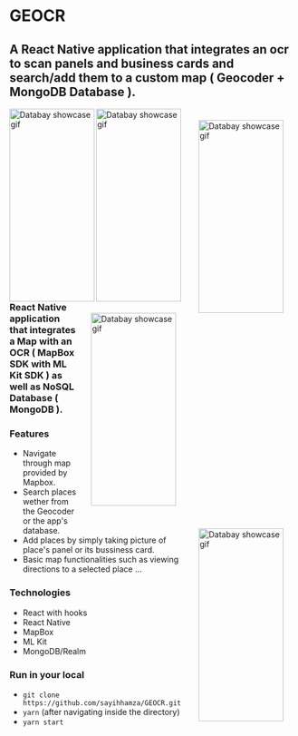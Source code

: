 # GEOCR

<h2>A React Native application that integrates an ocr to scan panels and business cards and search/add them to a custom map ( Geocoder + MongoDB Database ).</h2>

<p float="left">
 <img src="https://github.com/sayihhamza/GEOCR/blob/main/assets/SCREEN1.jpg" alt="Databay showcase gif" title="Databay showcase gif" width="150"
     height="340"align="left"/>
 <img src="https://github.com/sayihhamza/GEOCR/blob/main/assets/SCREEN2.jpg" alt="Databay showcase gif" title="Databay showcase gif"width="150"
     height="340"align="left"/>
 <span style="margin-right: 20px;"> 
      <img src="https://github.com/sayihhamza/GEOCR/blob/main/assets/VIDEO1.gif" alt="Databay showcase gif" title="Databay showcase gif" width="150"
     height="340"align="right" style="margin: 20px;"/>
</span>
 <span style="margin: 20px;"> 
 <img src="https://github.com/sayihhamza/GEOCR/blob/main/assets/VIDEO2.gif" alt="Databay showcase gif" title="Databay showcase gif" width="150"
     height="340"align="right" style="margin: 20px;"/>
  </span>

 <span style="margin: 20px;"> 
     <img src="https://github.com/sayihhamza/GEOCR/blob/main/assets/VIDEO3.gif" alt="Databay showcase gif" title="Databay showcase gif" width="150"
     height="340"align="right" style="margin: 20px;"/>
 </span>

</p>
<!-- <img src="https://github.com/sayihhamza/SortingVisualizer/blob/main/MobileVersion.gif" alt="Databay showcase gif" title="Databay showcase gif" width="190"
     height="350"align="right"/> -->
<!-- <br /><br /><br /><br /><br /><br /><br /><br /><br /><br /><br /><br /><br /><br /> -->
     <h3>React Native application that integrates a Map with an OCR ( MapBox SDK with ML Kit SDK ) as well as NoSQL Database ( MongoDB ).</h3>
     
### Features

- Navigate through map provided by Mapbox.
- Search places wether from the Geocoder or the app's database.
- Add places by simply taking picture of place's panel or its bussiness card.
- Basic map functionalities such as viewing directions to a selected place ...

### Technologies

- React with hooks 
- React Native
- MapBox
- ML Kit
- MongoDB/Realm

### Run in your local

- `git clone https://github.com/sayihhamza/GEOCR.git`
- `yarn` (after navigating inside the directory)
- `yarn start`
